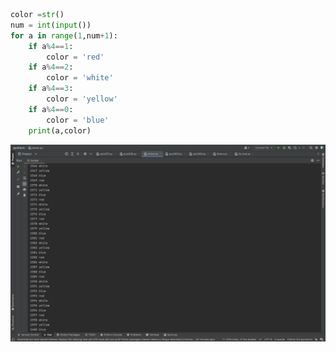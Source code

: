 ```.py
color =str()
num = int(input())
for a in range(1,num+1):
    if a%4==1:
        color = 'red'
    if a%4==2:
        color = 'white'
    if a%4==3:
        color = 'yellow'
    if a%4==0:
        color = 'blue'
    print(a,color)
```
![solution to the quiz](t001.png)
